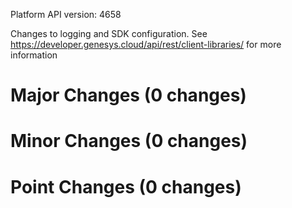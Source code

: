 Platform API version: 4658


Changes to logging and SDK configuration. See https://developer.genesys.cloud/api/rest/client-libraries/ for more information

# Major Changes (0 changes)


# Minor Changes (0 changes)


# Point Changes (0 changes)
